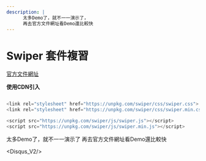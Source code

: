 ```yaml
---
description: |
      太多Demo了，就不一一演示了，
      再去官方文件網址看Demo還比較快
---
```


# Swiper 套件複習

[官方文件網址](https://swiperjs.com/)

**使用CDN引入**

```js 

<link rel="stylesheet" href="https://unpkg.com/swiper/css/swiper.css">
<link rel="stylesheet" href="https://unpkg.com/swiper/css/swiper.min.css">

<script src="https://unpkg.com/swiper/js/swiper.js"></script>
<script src="https://unpkg.com/swiper/js/swiper.min.js"></script>

```

太多Demo了，就不一一演示了
再去官方文件網址看Demo還比較快

<Disqus_V2/>   